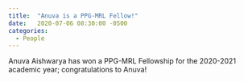 ```yaml
---
title:  "Anuva is a PPG-MRL Fellow!"
date:   2020-07-06 08:30:00 -0500
categories:
  - People
---
```


Anuva Aishwarya has won a PPG-MRL Fellowship for the 2020-2021 academic year; congratulations to Anuva!
